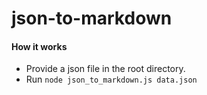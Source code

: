 # json-to-markdown

#### How it works
- Provide a json file in the root directory.
- Run  `node json_to_markdown.js data.json`
